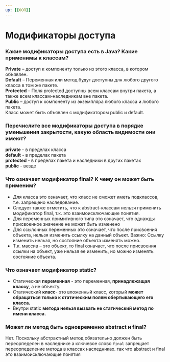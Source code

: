 ```yaml
---
up: [[ООП]]
---
```

# Модификаторы доступа
### Какие модификаторы доступа есть в Java? Какие применимы к классам?
**Private** – доступ к компоненту только из этого класса, в котором объявлен.  
**Default** – Переменная или метод будут доступны для любого другого класса в том же пакете.  
**Protected** – Поля protected доступны всем классам внутри пакета, а также всем классам-наследникам вне пакета.  
**Public** – доступ к компоненту из экземпляра любого класса и любого пакета.  
Класс может быть объявлен с модификатором public и default.

### Перечислите все модификаторы доступа в порядке уменьшения закрытости, какую область видимости они имеют?
**private** - в пределах класса  
**default** - в пределах пакета  
**protected** - в пределах пакета и наследники в других пакетах  
**public** - везде

### Что означает модификатор final? К чему он может быть применим?
* Для класса это означает, что класс не сможет иметь подклассов, т.е. запрещено наследование.  
* Следует также отметить, что к abstract-классам нельзя применить модификатор final, т.к. это взаимоисключающие понятия.  
* Для переменных примитивного типа это означает, что однажды присвоенное значение не может быть изменено  
* Для ссылочных переменных это означает, что после присвоения объекта, нельзя изменить ссылку на данный объект. Важно: Ссылку изменить нельзя, но состояние объекта изменять можно.  
* Т.к. массив – это объект, то final означает, что после присвоения ссылки на объект, уже нельзя ее изменить, но можно изменять состояние объекта.

### Что означает модификатор static?
* Статическая **переменная** - это переменная, **принадлежащая классу**, а не объекту.  
* Cтатический **класс**- это вложенный класс, который **может обращаться только к статическим полям обертывающего его класса.**  
* Внутри static **метода нельзя вызвать не статический метод по имени класса.**

### Может ли метод быть одновременно abstract и final?
Нет. Поскольку абстрактный метод обязательно должен быть переорпеделен в наследнике а ключевое слово `final` запрещает переорпеделение метода в классах наследниках. так что abstract и final это взаимоисключающие понятия